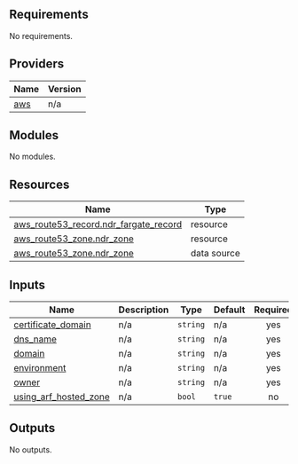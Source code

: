 ## Requirements

No requirements.

## Providers

| Name | Version |
|------|---------|
| <a name="provider_aws"></a> [aws](#provider\_aws) | n/a |

## Modules

No modules.

## Resources

| Name | Type |
|------|------|
| [aws_route53_record.ndr_fargate_record](https://registry.terraform.io/providers/hashicorp/aws/latest/docs/resources/route53_record) | resource |
| [aws_route53_zone.ndr_zone](https://registry.terraform.io/providers/hashicorp/aws/latest/docs/resources/route53_zone) | resource |
| [aws_route53_zone.ndr_zone](https://registry.terraform.io/providers/hashicorp/aws/latest/docs/data-sources/route53_zone) | data source |

## Inputs

| Name | Description | Type | Default | Required |
|------|-------------|------|---------|:--------:|
| <a name="input_certificate_domain"></a> [certificate\_domain](#input\_certificate\_domain) | n/a | `string` | n/a | yes |
| <a name="input_dns_name"></a> [dns\_name](#input\_dns\_name) | n/a | `string` | n/a | yes |
| <a name="input_domain"></a> [domain](#input\_domain) | n/a | `string` | n/a | yes |
| <a name="input_environment"></a> [environment](#input\_environment) | n/a | `string` | n/a | yes |
| <a name="input_owner"></a> [owner](#input\_owner) | n/a | `string` | n/a | yes |
| <a name="input_using_arf_hosted_zone"></a> [using\_arf\_hosted\_zone](#input\_using\_arf\_hosted\_zone) | n/a | `bool` | `true` | no |

## Outputs

No outputs.

